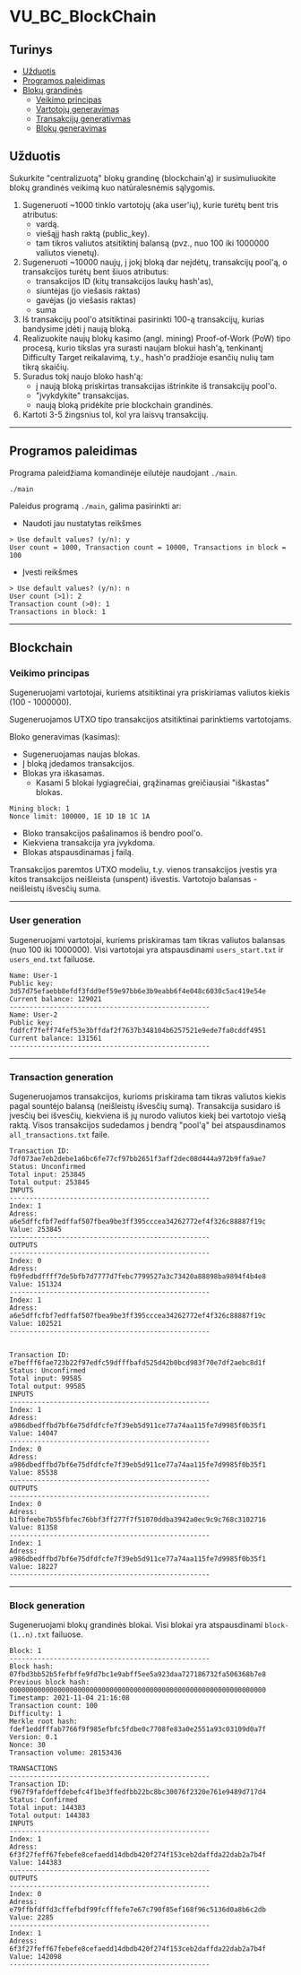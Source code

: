 # VU_BC_BlockChain

## Turinys
- [Užduotis](#užduotis)
- [Programos paleidimas](#programos-paleidimas)
- [Blokų grandinės](#blockchain)
  - [Veikimo principas](#veikimo-principas)
  - [Vartotojų generavimas](#user-generation)
  - [Transakcijų generativmas](#transaction-generation)
  - [Blokų generavimas](#block-generation)
 
## Užduotis
Sukurkite "centralizuotą" blokų grandinę (blockchain'ą) ir susimuliuokite blokų grandinės veikimą kuo natūralesnėmis sąlygomis. 

1. Sugeneruoti ~1000 tinklo vartotojų (aka user'ių), kurie turėtų bent tris atributus:
   - vardą.
   - viešąjį hash raktą (public_key).
   - tam tikros valiutos atsitiktinį balansą (pvz., nuo 100 iki 1000000 valiutos vienetų).
2. Sugeneruoti ~10000 naujų, į jokį bloką dar neįdėtų, transakcijų pool'ą, o transakcijos turėtų bent šiuos atributus:
   - transakcijos ID (kitų transakcijos laukų hash'as),
   - siuntėjas (jo viešasis raktas)
   - gavėjas (jo viešasis raktas)
   - suma
3. Iš transakcijų pool'o atsitiktinai pasirinkti 100-ą transakcijų, kurias bandysime įdėti į naują bloką.
4. Realizuokite naujų blokų kasimo (angl. mining) Proof-of-Work (PoW) tipo procesą, kurio tikslas yra surasti naujam blokui hash'ą, tenkinantį
Difficulty Target reikalavimą, t.y., hash'o pradžioje esančių nulių tam tikrą skaičių.
5. Suradus tokį naujo bloko hash'ą:
   - į naują bloką priskirtas transakcijas ištrinkite iš transakcijų pool'o.
   - "įvykdykite" transakcijas.
   - naują bloką pridėkite prie blockchain grandinės.
6. Kartoti 3-5 žingsnius tol, kol yra laisvų transakcijų.
---

## Programos paleidimas
Programa paleidžiama komandinėje eilutėje naudojant `./main`.
```shell
./main
```
Paleidus programą `./main`, galima pasirinkti ar:
- Naudoti jau nustatytas reikšmes
```shell
> Use default values? (y/n): y
User count = 1000, Transaction count = 10000, Transactions in block = 100
```
- Įvesti reikšmes
```shell
> Use default values? (y/n): n
User count (>1): 2
Transaction count (>0): 1
Transactions in block: 1
```
---

## Blockchain
### Veikimo principas
Sugeneruojami vartotojai, kuriems atsitiktinai yra priskiriamas valiutos kiekis (100 - 1000000).

Sugeneruojamos UTXO tipo transakcijos atsitiktinai parinktiems vartotojams.

Bloko generavimas (kasimas):
- Sugeneruojamas naujas blokas.
- Į bloką įdedamos transakcijos.
- Blokas yra iškasamas.
  - Kasami 5 blokai lygiagrečiai, grąžinamas greičiausiai "iškastas" blokas.
```
Mining block: 1
Nonce limit: 100000, 1E 1D 1B 1C 1A
```
- Bloko transakcijos pašalinamos iš bendro pool'o.
- Kiekviena transakcija yra įvykdoma.
- Blokas atspausdinamas į failą.

Transakcijos paremtos UTXO modeliu, t.y. vienos transakcijos įvestis yra kitos transakcijos neišleista (unspent) išvestis. Vartotojo balansas - neišleistų išvesčių suma.

---
### User generation
Sugeneruojami vartotojai, kuriems priskiramas tam tikras valiutos balansas (nuo 100 iki 1000000). Visi vartotojai yra atspausdinami `users_start.txt` ir `users_end.txt` failuose.
```shell
Name: User-1
Public key: 3d57d75efaebb8efdf3fdd9ef59e97bb6e3b9eabb6f4e048c6030c5ac419e54e
Current balance: 129021
--------------------------------------------------
Name: User-2
Public key: fddfcf7feff74fef53e3bffdaf2f7637b348104b6257521e9ede7fa0cddf4951
Current balance: 131561
--------------------------------------------------
```
---
### Transaction generation
Sugeneruojamos transakcijos, kurioms priskirama tam tikras valiutos kiekis pagal sountėjo balansą (neišleistų išvesčių sumą). Transakcija susidaro iš įvesčių bei išvesčių, kiekviena iš jų nurodo valiutos kiekį bei vartotojo viešą raktą. Visos transakcijos sudedamos į bendrą "pool'ą" bei atspausdinamos `all_transactions.txt` faile.
```shell
Transaction ID: 7df073ae7eb2debe1a6bc6fe77cf97bb2651f3aff2dec08d444a972b9ffa9ae7
Status: Unconfirmed
Total input: 253845
Total output: 253845
INPUTS
--------------------------------------------------
Index: 1
Adress: a6e5dffcfbf7edffaf507fbea9be3ff395cccea34262772ef4f326c88887f19c
Value: 253845
--------------------------------------------------
OUTPUTS
--------------------------------------------------
Index: 0
Adress: fb9fedbdffff7de5bfb7d7777d7febc7799527a3c73420a88898ba9894f4b4e8
Value: 151324
--------------------------------------------------
Index: 1
Adress: a6e5dffcfbf7edffaf507fbea9be3ff395cccea34262772ef4f326c88887f19c
Value: 102521
--------------------------------------------------


Transaction ID: e7befff6fae723b22f97edfc59dfffbafd525d42b0bcd983f70e7df2aebc8d1f
Status: Unconfirmed
Total input: 99585
Total output: 99585
INPUTS
--------------------------------------------------
Index: 1
Adress: a986dbedffbd7bf6e75dfdfcfe7f39eb5d911ce77a74aa115fe7d9985f0b35f1
Value: 14047
--------------------------------------------------
Index: 0
Adress: a986dbedffbd7bf6e75dfdfcfe7f39eb5d911ce77a74aa115fe7d9985f0b35f1
Value: 85538
--------------------------------------------------
OUTPUTS
--------------------------------------------------
Index: 0
Adress: b1fbfeebe7b55fbfec76bbf3ff277f7f51070ddba3942a0ec9c9c768c3102716
Value: 81358
--------------------------------------------------
Index: 1
Adress: a986dbedffbd7bf6e75dfdfcfe7f39eb5d911ce77a74aa115fe7d9985f0b35f1
Value: 18227
--------------------------------------------------
```
---
### Block generation
Sugeneruojami blokų grandinės blokai. Visi blokai yra atspausdinami `block-(1..n).txt` failuose.
```shell
Block: 1
--------------------------------------------------
Block hash: 07fbd3bb52b5fefbffe9fd7bc1e9abff5ee5a923daa727186732fa506368b7e8
Previous block hash: 0000000000000000000000000000000000000000000000000000000000000000
Timestamp: 2021-11-04 21:16:08
Transaction count: 100
Difficulty: 1
Merkle root hash: fdef1eddfffab7766f9f985efbfc5fdbe0c7708fe83a0e2551a93c03109d0a7f
Version: 0.1
Nonce: 30
Transaction volume: 28153436

TRANSACTIONS
--------------------------------------------------
Transaction ID: f967f9fafdeffdebefc4f1be3ffedfbb22bc8bc30076f2320e761e9489d717d4
Status: Confirmed
Total input: 144383
Total output: 144383
INPUTS
--------------------------------------------------
Index: 1
Adress: 6f3f27feff67febefe8cefaedd14dbdb420f274f153ceb2daffda22dab2a7b4f
Value: 144383
--------------------------------------------------
OUTPUTS
--------------------------------------------------
Index: 0
Adress: e79ffbfdffd3cffefbdf99fcfffefe7e67c790f85ef168f96c5136d0a8b6c2db
Value: 2285
--------------------------------------------------
Index: 1
Adress: 6f3f27feff67febefe8cefaedd14dbdb420f274f153ceb2daffda22dab2a7b4f
Value: 142098
--------------------------------------------------
```
